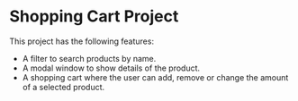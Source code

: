 # Shopping Cart Project
This project has the following features:
- A filter to search products by name.
- A modal window to show details of the product.
- A shopping cart where the user can add, remove or change the amount of a selected product. 
